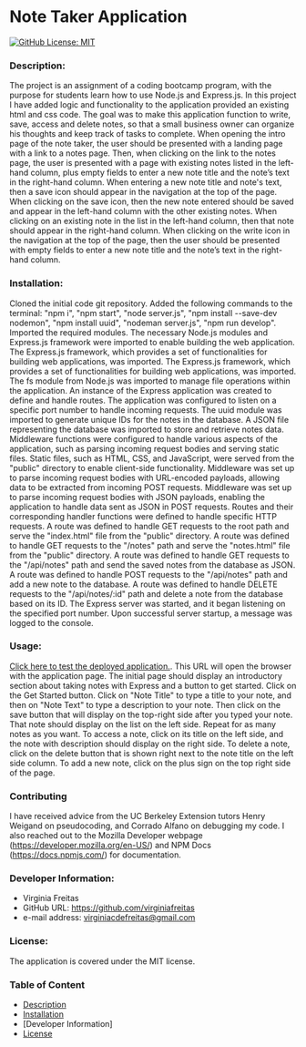 # Note Taker Application
  [![GitHub License: MIT](https://img.shields.io/badge/License-MIT-blue.svg)](https://opensource.org/licenses/MIT)

### Description:
The project is an assignment of a coding bootcamp program, with the purpose for students learn how to use Node.js and Express.js. In this project I have added logic and functionality to the application provided an existing html and css code. The goal was to make this application function to write, save, access and delete notes, so that a small business owner can organize his thoughts and keep track of tasks to complete. When opening the intro page of the note taker, the user should be presented with a landing page with a link to a notes page. Then, when clicking on the link to the notes page, the user is presented with a page with existing notes listed in the left-hand column, plus empty fields to enter a new note title and the note’s text in the right-hand column. When entering a new note title and note's text, then a save icon should appear in the navigation at the top of the page. When clicking on the save icon, then the new note entered should be saved and appear in the left-hand column with the other existing notes. When clicking on an existing note in the list in the left-hand column, then that note should appear in the right-hand column. When clicking on the write icon in the navigation at the top of the page, then the user should be presented with empty fields to enter a new note title and the note’s text in the right-hand column.

  ### Installation:
Cloned the initial code git repository. Added the following commands to the terminal: "npm i", "npm start", "node server.js", "npm install --save-dev nodemon", "npm install uuid", "nodeman server.js", "npm run develop". Imported the required modules. The necessary Node.js modules and Express.js framework were imported to enable building the web application. The Express.js framework, which provides a set of functionalities for building web applications, was imported. The Express.js framework, which provides a set of functionalities for building web applications, was imported. The fs module from Node.js was imported to manage file operations within the application. An instance of the Express application was created to define and handle routes. The application was configured to listen on a specific port number to handle incoming requests. The uuid module was imported to generate unique IDs for the notes in the database. A JSON file representing the database was imported to store and retrieve notes data. Middleware functions were configured to handle various aspects of the application, such as parsing incoming request bodies and serving static files. Static files, such as HTML, CSS, and JavaScript, were served from the "public" directory to enable client-side functionality. Middleware was set up to parse incoming request bodies with URL-encoded payloads, allowing data to be extracted from incoming POST requests. Middleware was set up to parse incoming request bodies with JSON payloads, enabling the application to handle data sent as JSON in POST requests. Routes and their corresponding handler functions were defined to handle specific HTTP requests. A route was defined to handle GET requests to the root path and serve the "index.html" file from the "public" directory. A route was defined to handle GET requests to the "/notes" path and serve the "notes.html" file from the "public" directory. A route was defined to handle GET requests to the "/api/notes" path and send the saved notes from the database as JSON. A route was defined to handle POST requests to the "/api/notes" path and add a new note to the database. A route was defined to handle DELETE requests to the "/api/notes/:id" path and delete a note from the database based on its ID. The Express server was started, and it began listening on the specified port number. Upon successful server startup, a message was logged to the console. 

  ### Usage:
  [Click here to test the deployed application.](https://sheltered-depths-05983-c3b5f6fbd222.herokuapp.com/). This URL will open the browser with the application page. The initial page should display an introductory section about taking notes with Express and a button to get started. Click on the Get Started button. Click on "Note Title" to type a title to your note, and then on "Note Text" to type a description to your note. Then click on the save button that will display on the top-right side after you typed your note. That note should display on the list on the left side. Repeat for as many notes as you want. To access a note, click on its title on the left side, and the note with description should display on the right side. To delete a note, click on the delete button that is shown right next to the note title on the left side column. To add a new note, click on the plus sign on the top right side of the page. 

  ### Contributing
  I have received advice from the UC Berkeley Extension tutors Henry Weigand on pseudocoding, and Corrado Alfano on debugging my code. I also reached out to the Mozilla Developer webpage (https://developer.mozilla.org/en-US/) and NPM Docs (https://docs.npmjs.com/) for documentation.

  ### Developer Information:
  - Virginia Freitas
  - GitHub URL: https://github.com/virginiafreitas
  - e-mail address: virginiacdefreitas@gmail.com

  ### License:
  The application is covered under the MIT license.

  ### Table of Content
  * [Description](#description)
  * [Installation](#installation)
  * [Developer Information]
  * [License](#license)
  